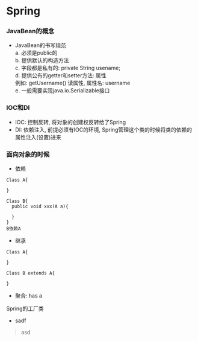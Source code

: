 # Spring
  
### JavaBean的概念  
* JavaBean的书写规范  
a. 必须是public的  
b. 提供默认的构造方法  
c. 字段都是私有的: private String usename;  
d. 提供公有的getter和setter方法: 属性  
例如: getUsername() 读属性, 属性名: username   
e. 一般需要实现java.io.Serializable接口  
  
  
### IOC和DI  
* IOC: 控制反转, 将对象的创建权反转给了Spring  
* DI: 依赖注入, 前提必须有IOC的环境, Spring管理这个类的时候将类的依赖的属性注入(设置)进来  
  
### 面向对象的时候  
* 依赖  
```
Class A{

}

Class B{
  public void xxx(A a){
  
  }
}
B依赖A
```
* 继承  
```
Class A{

}

Class B extends A{

}
```
* 聚合: has a  
  
  
  
  
  
  
  
  
  
  
Spring的工厂类  
* sadf
> asd




























